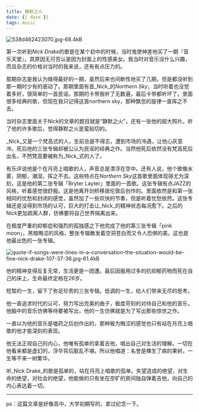 ```yaml
---
title: 静默之火
date: {{ date }}
tags: music
---
```


![538d462423070.jpg-68.4kB][1]


 

第一次听到*Nick Drake*的歌是在某个初中的时候，当时鬼使神差地买了一期『音乐天堂』，其原因无可否认是因为封面上的性感美女。我当时对音乐没什么兴趣，而且杂志的价格对当时的我来说，还有有点压力的。

那期杂志是我认为做得最好的一期，虽然后来也间断性地买了几期，但是都没听到那一期时少有的感动了。那期里面有首_Nick_的*Northern Sky*，当时听着也没觉着多好，很简单的一首民谣。那期的卡带我听了无数遍，最后卡带都听坏了。里面很多经典的歌，但现在我只记得这首northern sky，那种飘忽的旋律一直挥之不去。

<!-- more -->

当时杂志里面关于Nick的文章的题目就是“静默之火”，还有一张他的超大照片。听了他的许多歌后，觉得静默之火是蛮贴切的。

_Nick_又是一个梵高式的人，生前总是不得志，遭到市场的冷遇，让他心灰意冷。死后他的三张专辑却被公认为民谣的经典之作。当然他死后依然没有梵高死后出名，不然梵高要被称为_Nick_式的人了。

有乐评说他是个在月亮上唱歌的人，声音总是漂浮在空中。还有人说，他个歌像水雾，阴郁，潮湿，挥之不去。这些特点在*Northern Sky*这首歌里面体现得尤为深刻，这是他的第二张专辑「Bryter Layter」里面的一首歌。这张专辑有点JAZZ的风格，听着感觉很舒服。这是他离开剑桥移居伦敦后创作的。里面依然是和第一张相同的忧愁和封闭的感觉，虽然加了一些欢快的节奏，但是听着忧愁依然。这张专辑还是没得到市场的认可，巨大的打击让_Nick_的精神状态每况愈下。之后的Nick更加疏离人群，仿佛要将自己世界隔离出来。

在极度严重的抑郁症和强烈的孤独感之下他完成了他的第三张专辑「pink moon」，黑暗晦涩的风格，整张专辑散发着空洞苍白而又令人恐惧的美。这也是他最出色的一张专辑。


![quote-if-songs-were-lines-in-a-conversation-the-situation-would-be-fine-nick-drake-107-37-36.jpg-61.4kB][2]

他的精神变得反复无常，生活更是一团遭。最后因服用过多的抗抑郁药物而死在自己的床上，生命最终定格在26岁。

短暂的一生，留下了弥足珍贵的三张专辑。低调的一生，给人们带来无尽的思考。

他一直追求时代的认可，努力写出完美的曲子，极度苛刻的对待自己和他的音乐，他脑中的音乐仿佛等待要被写出，他的一生仿佛就是为了写出那些惊世之作。

一直以为他的音乐是嗑药之后创作出的，那种极为晦涩的感觉也只有站在月亮上唱歌的他才能深刻的表现。

他无法正视自己的内心，他唯有孤单的拿着吉他，唱出自己对生活的理解。一切在他看来都是虚幻的，浮华背后脏乱不堪。所以他唱道：名誉是棵生了病的果树，一生等不来一树繁华。

听_Nick Drake_的歌是孤单的，站在月亮上唱歌的孤单。失望造成的绝望，对生命的绝望，对社会的绝望，他能做的只有坐在空旷的房间独自弹着吉他，向自己的内心表达着一切。

 [1]: http://static.zybuluo.com/spikett/5za26isybxzfx35qnk8nsjbe/538d462423070.jpg
   [2]: http://static.zybuluo.com/spikett/axi1ftu88efyw5tr9o8odg45/quote-if-songs-were-lines-in-a-conversation-the-situation-would-be-fine-nick-drake-107-37-36.jpg
   
---

ps：这篇文章是好像高中，大学初期写的，拿过纪念一下。
